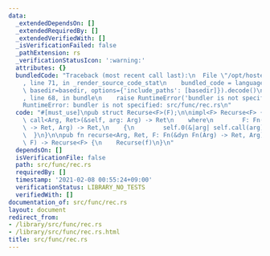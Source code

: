 ```yaml
---
data:
  _extendedDependsOn: []
  _extendedRequiredBy: []
  _extendedVerifiedWith: []
  _isVerificationFailed: false
  _pathExtension: rs
  _verificationStatusIcon: ':warning:'
  attributes: {}
  bundledCode: "Traceback (most recent call last):\n  File \"/opt/hostedtoolcache/Python/3.9.2/x64/lib/python3.9/site-packages/onlinejudge_verify/documentation/build.py\"\
    , line 71, in _render_source_code_stat\n    bundled_code = language.bundle(stat.path,\
    \ basedir=basedir, options={'include_paths': [basedir]}).decode()\n  File \"/opt/hostedtoolcache/Python/3.9.2/x64/lib/python3.9/site-packages/onlinejudge_verify/languages/user_defined.py\"\
    , line 68, in bundle\n    raise RuntimeError('bundler is not specified: {}'.format(path.as_posix()))\n\
    RuntimeError: bundler is not specified: src/func/rec.rs\n"
  code: "#[must_use]\npub struct Recurse<F>(F);\n\nimpl<F> Recurse<F> {\n    pub fn\
    \ call<Arg, Ret>(&self, arg: Arg) -> Ret\n    where\n        F: Fn(&dyn Fn(Arg)\
    \ -> Ret, Arg) -> Ret,\n    {\n        self.0(&|arg| self.call(arg), arg)\n  \
    \  }\n}\n\npub fn recurse<Arg, Ret, F: Fn(&dyn Fn(Arg) -> Ret, Arg) -> Ret>(f:\
    \ F) -> Recurse<F> {\n    Recurse(f)\n}\n"
  dependsOn: []
  isVerificationFile: false
  path: src/func/rec.rs
  requiredBy: []
  timestamp: '2021-02-08 00:55:24+09:00'
  verificationStatus: LIBRARY_NO_TESTS
  verifiedWith: []
documentation_of: src/func/rec.rs
layout: document
redirect_from:
- /library/src/func/rec.rs
- /library/src/func/rec.rs.html
title: src/func/rec.rs
---
```

